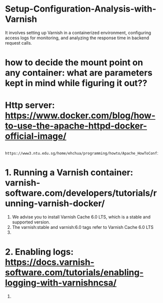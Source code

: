 # Setup-Configuration-Analysis-with-Varnish
It involves setting up Varnish in a containerized environment, configuring access logs for monitoring, and analyzing the response time in backend request calls.

# how to decide the mount point on any container: what are parameters kept in mind while figuring it out??

# Http server: https://www.docker.com/blog/how-to-use-the-apache-httpd-docker-official-image/ 
        https://www3.ntu.edu.sg/home/ehchua/programming/howto/Apache_HowToConfigure.html#:~:text=Listen%3A%20to%20bind%20Apache%20to,to%20check%20the%20existing%20connections).
        

# 1. Running a Varnish container: varnish-software.com/developers/tutorials/running-varnish-docker/ 

1. We advise you to install Varnish Cache 6.0 LTS, which is a stable and supported version.
2. The varnish:stable and varnish:6.0 tags refer to Varnish Cache 6.0 LTS
3. 

# 2. Enabling logs: https://docs.varnish-software.com/tutorials/enabling-logging-with-varnishncsa/

1. 

